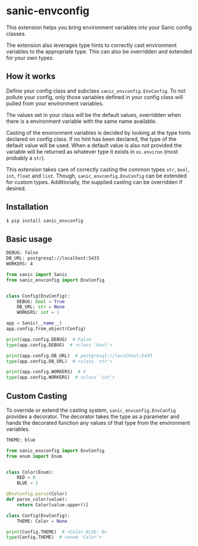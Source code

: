 # sanic-envconfig
This extension helps you bring environment variables into your Sanic config classes.

The extension also leverages type hints to correctly cast environment variables to the appropriate type. This can also be overridden and extended for your own types.

## How it works
Define your config class and subclass `sanic_envconfig.EnvConfig`. To not pollute your config, only those variables defined in your config class will pulled from your environment variables.

The values set in your class will be the default values, overridden when there is a environment variable with the same name available.

Casting of the environment variables is decided by looking at the type hints declared on config class. If no hint has been declared, the type of the default value will be used. When a default value is also not provided the variable will be returned as whatever type it exists in `os.environ` (most probably a `str`).

This extension takes care of correctly casting the common types `str`, `bool`, `int`, `float` and `list`. Though, `sanic_envconfig.EnvConfig` can be extended for custom types. Additionally, the supplied casting can be overridden if desired.

## Installation
```bash
$ pip install sanic_envconfig
```

## Basic usage
```bash
DEBUG: false
DB_URL: postgresql://localhost:5433
WORKERS: 4
```
```python
from sanic import Sanic
from sanic_envconfig import EnvConfig


class Config(EnvConfig):
    DEBUG: bool = True
    DB_URL: str = None
    WORKERS: int = 1

app = Sanic(__name__)
app.config.from_object(Config)

print(app.config.DEBUG)  # False
type(app.config.DEBUG)  # <class 'bool'>

print(app.config.DB_URL)  # postgresql://localhost:5433
type(app.config.DB_URL)  # <class 'str'>

print(app.config.WORKERS)  # 4
type(app.config.WORKERS)  # <class 'int'>
```

## Custom Casting
To override or extend the casting system, `sanic_envconfig.EnvConfig` provides a decorator. The decorator takes the type as a parameter and hands the decorated function any values of that type from the environment variables.
```bash
THEME: blue
```
```python
from sanic_envconfig import EnvConfig
from enum import Enum


class Color(Enum):
    RED = 0
    BLUE = 1

@EnvConfig.parse(Color)
def parse_color(value):
    return Color[value.upper()]

class Config(EnvConfig):
    THEME: Color = None

print(Config.THEME)  # <Color.BLUE: 0>
type(Config.THEME)  # <enum 'Color'>
```
